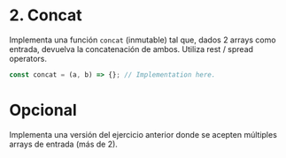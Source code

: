 # 2. Concat

Implementa una función `concat` (inmutable) tal que, dados 2 arrays como entrada, devuelva la concatenación de ambos. Utiliza rest / spread operators.

```js
const concat = (a, b) => {}; // Implementation here.
```

# Opcional

Implementa una versión del ejercicio anterior donde se acepten múltiples arrays de entrada (más de 2).